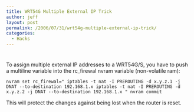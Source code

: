 ```yaml
---
title: WRT54G Multiple External IP Trick
author: jeff
layout: post
permalink: /2006/07/31/wrt54g-multiple-external-ip-trick/
categories:
  - Hacks
---
```

# 

To assign multiple external IP addresses to a WRT54G/S, you have to push a multiline variable into the rc_firewal nvram variable (non-volatile ram):

`
 nvram set rc_firewal="
 iptables -t nat -I PREROUTING -d x.y.z.1 -j DNAT --to-destination 192.168.1.x
 iptables -t nat -I PREROUTING -d x.y.z.2 -j DNAT --to-destination 192.168.1.x
 "
 nvram commit
`

This will protect the changes against being lost when the router is reset.